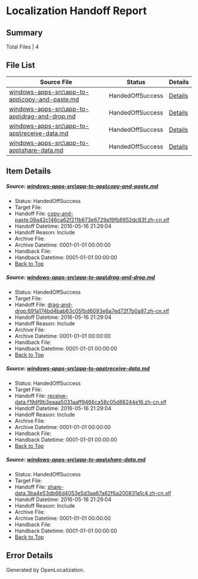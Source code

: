 # <a name='report-top'></a> Localization Handoff Report

## Summary
 Total Files | 4

## File List
 Source File | Status | Details 
 ----------- | ------ | ------- 
 [windows-apps-src\app-to-app\copy-and-paste.md](https://github.com/Microsoft/windows-apps/blob/d9a25bcc889ebc7e55e484f2202a8f42c38bfb21/windows-apps-src/app-to-app/copy-and-paste.md) | HandedOffSuccess | [Details](#7001b3f5719b1deab22044b822466c9b358d52c0128)
 [windows-apps-src\app-to-app\drag-and-drop.md](https://github.com/Microsoft/windows-apps/blob/d9a25bcc889ebc7e55e484f2202a8f42c38bfb21/windows-apps-src/app-to-app/drag-and-drop.md) | HandedOffSuccess | [Details](#acf6fa35c2620de9fc11a83cb5c5ec3916067ad4129)
 [windows-apps-src\app-to-app\receive-data.md](https://github.com/Microsoft/windows-apps/blob/d9a25bcc889ebc7e55e484f2202a8f42c38bfb21/windows-apps-src/app-to-app/receive-data.md) | HandedOffSuccess | [Details](#7be3d9b9d24419e9238f6de56f17d4cd1732a897131)
 [windows-apps-src\app-to-app\share-data.md](https://github.com/Microsoft/windows-apps/blob/d9a25bcc889ebc7e55e484f2202a8f42c38bfb21/windows-apps-src/app-to-app/share-data.md) | HandedOffSuccess | [Details](#2df3ad6ef692c3834cb6d2fc5fbc43bd6d876f4c132)

## Item Details
##### <a name='7001b3f5719b1deab22044b822466c9b358d52c0128'></a> Source: [windows-apps-src\app-to-app\copy-and-paste.md](https://github.com/Microsoft/windows-apps/blob/d9a25bcc889ebc7e55e484f2202a8f42c38bfb21/windows-apps-src/app-to-app/copy-and-paste.md)
* Status: HandedOffSuccess
* Target File: 
* Handoff File: [copy-and-paste.09a42c146ca62f211b673e6729a19fb8952dc83f.zh-cn.xlf](https://github.com/Microsoft/WDG.handoff/blob/f595dd2c2c02a07bfee6abdd0fbd2ab9e48aef65/ol-handoff/Microsoft/windows-apps.zh-cn/master/copy-and-paste.09a42c146ca62f211b673e6729a19fb8952dc83f.zh-cn.xlf)
* Handoff Datetime: 2016-05-16 21:29:04
* Handoff Reason: Include
* Archive File: 
* Archive Datetime: 0001-01-01 00:00:00
* Handback File: 
* Handback Datetime: 0001-01-01 00:00:00
* [Back to Top](#report-top)

##### <a name='acf6fa35c2620de9fc11a83cb5c5ec3916067ad4129'></a> Source: [windows-apps-src\app-to-app\drag-and-drop.md](https://github.com/Microsoft/windows-apps/blob/d9a25bcc889ebc7e55e484f2202a8f42c38bfb21/windows-apps-src/app-to-app/drag-and-drop.md)
* Status: HandedOffSuccess
* Target File: 
* Handoff File: [drag-and-drop.691a174bd4bab63c05fbd6093e6a7ed72f7b0a97.zh-cn.xlf](https://github.com/Microsoft/WDG.handoff/blob/f595dd2c2c02a07bfee6abdd0fbd2ab9e48aef65/ol-handoff/Microsoft/windows-apps.zh-cn/master/drag-and-drop.691a174bd4bab63c05fbd6093e6a7ed72f7b0a97.zh-cn.xlf)
* Handoff Datetime: 2016-05-16 21:29:04
* Handoff Reason: Include
* Archive File: 
* Archive Datetime: 0001-01-01 00:00:00
* Handback File: 
* Handback Datetime: 0001-01-01 00:00:00
* [Back to Top](#report-top)

##### <a name='7be3d9b9d24419e9238f6de56f17d4cd1732a897131'></a> Source: [windows-apps-src\app-to-app\receive-data.md](https://github.com/Microsoft/windows-apps/blob/d9a25bcc889ebc7e55e484f2202a8f42c38bfb21/windows-apps-src/app-to-app/receive-data.md)
* Status: HandedOffSuccess
* Target File: 
* Handoff File: [receive-data.f19df9b3eaaa5031aaff9466ca58c05d88244e16.zh-cn.xlf](https://github.com/Microsoft/WDG.handoff/blob/f595dd2c2c02a07bfee6abdd0fbd2ab9e48aef65/ol-handoff/Microsoft/windows-apps.zh-cn/master/receive-data.f19df9b3eaaa5031aaff9466ca58c05d88244e16.zh-cn.xlf)
* Handoff Datetime: 2016-05-16 21:29:04
* Handoff Reason: Include
* Archive File: 
* Archive Datetime: 0001-01-01 00:00:00
* Handback File: 
* Handback Datetime: 0001-01-01 00:00:00
* [Back to Top](#report-top)

##### <a name='2df3ad6ef692c3834cb6d2fc5fbc43bd6d876f4c132'></a> Source: [windows-apps-src\app-to-app\share-data.md](https://github.com/Microsoft/windows-apps/blob/d9a25bcc889ebc7e55e484f2202a8f42c38bfb21/windows-apps-src/app-to-app/share-data.md)
* Status: HandedOffSuccess
* Target File: 
* Handoff File: [share-data.3ba4e53db66d4053e5d3aa87a62f6a200831a1c4.zh-cn.xlf](https://github.com/Microsoft/WDG.handoff/blob/f595dd2c2c02a07bfee6abdd0fbd2ab9e48aef65/ol-handoff/Microsoft/windows-apps.zh-cn/master/share-data.3ba4e53db66d4053e5d3aa87a62f6a200831a1c4.zh-cn.xlf)
* Handoff Datetime: 2016-05-16 21:29:04
* Handoff Reason: Include
* Archive File: 
* Archive Datetime: 0001-01-01 00:00:00
* Handback File: 
* Handback Datetime: 0001-01-01 00:00:00
* [Back to Top](#report-top)


## Error Details

Generated by OpenLocalization.
